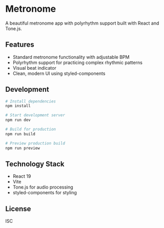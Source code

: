 # Metronome

A beautiful metronome app with polyrhythm support built with React and Tone.js.

## Features

- Standard metronome functionality with adjustable BPM
- Polyrhythm support for practicing complex rhythmic patterns
- Visual beat indicator
- Clean, modern UI using styled-components

## Development

```bash
# Install dependencies
npm install

# Start development server
npm run dev

# Build for production
npm run build

# Preview production build
npm run preview
```

## Technology Stack

- React 19
- Vite
- Tone.js for audio processing
- styled-components for styling

## License

ISC